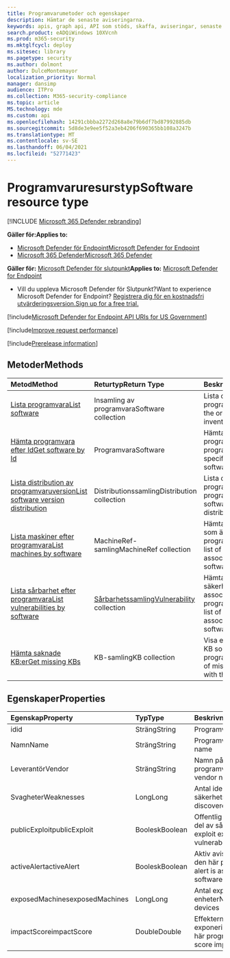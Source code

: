 ```yaml
---
title: Programvarumetoder och egenskaper
description: Hämtar de senaste aviseringarna.
keywords: apis, graph api, API som stöds, skaffa, aviseringar, senaste
search.product: eADQiWindows 10XVcnh
ms.prod: m365-security
ms.mktglfcycl: deploy
ms.sitesec: library
ms.pagetype: security
ms.author: dolmont
author: DulceMontemayor
localization_priority: Normal
manager: dansimp
audience: ITPro
ms.collection: M365-security-compliance
ms.topic: article
MS.technology: mde
ms.custom: api
ms.openlocfilehash: 14291cbbba2272d268a8e79b6df7bd87992885db
ms.sourcegitcommit: 5d8de3e9ee5f52a3eb4206f690365bb108a3247b
ms.translationtype: MT
ms.contentlocale: sv-SE
ms.lasthandoff: 06/04/2021
ms.locfileid: "52771423"
---
```

# <a name="software-resource-type"></a><span data-ttu-id="62007-104">Programvaruresurstyp</span><span class="sxs-lookup"><span data-stu-id="62007-104">Software resource type</span></span>

[!INCLUDE [Microsoft 365 Defender rebranding](../../includes/microsoft-defender.md)]

<span data-ttu-id="62007-105">**Gäller för:**</span><span class="sxs-lookup"><span data-stu-id="62007-105">**Applies to:**</span></span>
- [<span data-ttu-id="62007-106">Microsoft Defender för Endpoint</span><span class="sxs-lookup"><span data-stu-id="62007-106">Microsoft Defender for Endpoint</span></span>](https://go.microsoft.com/fwlink/p/?linkid=2154037)
- [<span data-ttu-id="62007-107">Microsoft 365 Defender</span><span class="sxs-lookup"><span data-stu-id="62007-107">Microsoft 365 Defender</span></span>](https://go.microsoft.com/fwlink/?linkid=2118804)

<span data-ttu-id="62007-108">**Gäller för:** [Microsoft Defender för slutpunkt](https://go.microsoft.com/fwlink/?linkid=2154037)</span><span class="sxs-lookup"><span data-stu-id="62007-108">**Applies to:** [Microsoft Defender for Endpoint](https://go.microsoft.com/fwlink/?linkid=2154037)</span></span>

- <span data-ttu-id="62007-109">Vill du uppleva Microsoft Defender för Slutpunkt?</span><span class="sxs-lookup"><span data-stu-id="62007-109">Want to experience Microsoft Defender for Endpoint?</span></span> [<span data-ttu-id="62007-110">Registrera dig för en kostnadsfri utvärderingsversion.</span><span class="sxs-lookup"><span data-stu-id="62007-110">Sign up for a free trial.</span></span>](https://www.microsoft.com/microsoft-365/windows/microsoft-defender-atp?ocid=docs-wdatp-exposedapis-abovefoldlink)

[!include[Microsoft Defender for Endpoint API URIs for US Government](../../includes/microsoft-defender-api-usgov.md)]

[!include[Improve request performance](../../includes/improve-request-performance.md)]


[!include[Prerelease information](../../includes/prerelease.md)]

## <a name="methods"></a><span data-ttu-id="62007-111">Metoder</span><span class="sxs-lookup"><span data-stu-id="62007-111">Methods</span></span>

<span data-ttu-id="62007-112">Metod</span><span class="sxs-lookup"><span data-stu-id="62007-112">Method</span></span> |<span data-ttu-id="62007-113">Returtyp</span><span class="sxs-lookup"><span data-stu-id="62007-113">Return Type</span></span> |<span data-ttu-id="62007-114">Beskrivning</span><span class="sxs-lookup"><span data-stu-id="62007-114">Description</span></span>
:---|:---|:---
[<span data-ttu-id="62007-115">Lista programvara</span><span class="sxs-lookup"><span data-stu-id="62007-115">List software</span></span>](get-software.md) | <span data-ttu-id="62007-116">Insamling av programvara</span><span class="sxs-lookup"><span data-stu-id="62007-116">Software collection</span></span> | <span data-ttu-id="62007-117">Lista organisationens programvaruinventering.</span><span class="sxs-lookup"><span data-stu-id="62007-117">List the organizational software inventory.</span></span>
[<span data-ttu-id="62007-118">Hämta programvara efter Id</span><span class="sxs-lookup"><span data-stu-id="62007-118">Get software by Id</span></span>](get-software-by-id.md) | <span data-ttu-id="62007-119">Programvara</span><span class="sxs-lookup"><span data-stu-id="62007-119">Software</span></span> | <span data-ttu-id="62007-120">Hämta en särskild programvara genom dess programvaru-ID.</span><span class="sxs-lookup"><span data-stu-id="62007-120">Get a specific software by its software ID.</span></span>
[<span data-ttu-id="62007-121">Lista distribution av programvaruversion</span><span class="sxs-lookup"><span data-stu-id="62007-121">List software version distribution</span></span>](get-software-ver-distribution.md)| <span data-ttu-id="62007-122">Distributionssamling</span><span class="sxs-lookup"><span data-stu-id="62007-122">Distribution collection</span></span> | <span data-ttu-id="62007-123">Lista distribution av programvaruversion efter programvaru-ID.</span><span class="sxs-lookup"><span data-stu-id="62007-123">List software version distribution by software ID.</span></span>
[<span data-ttu-id="62007-124">Lista maskiner efter programvara</span><span class="sxs-lookup"><span data-stu-id="62007-124">List machines by software</span></span>](get-machines-by-software.md)| <span data-ttu-id="62007-125">MachineRef-samling</span><span class="sxs-lookup"><span data-stu-id="62007-125">MachineRef collection</span></span> | <span data-ttu-id="62007-126">Hämta en lista över enheter som är associerade med programvaru-ID.</span><span class="sxs-lookup"><span data-stu-id="62007-126">Retrieve a list of devices that are associated with the software ID.</span></span>
[<span data-ttu-id="62007-127">Lista sårbarhet efter programvara</span><span class="sxs-lookup"><span data-stu-id="62007-127">List vulnerabilities by software</span></span>](get-vuln-by-software.md) | <span data-ttu-id="62007-128">[Sårbarhetssamling](vulnerability.md)</span><span class="sxs-lookup"><span data-stu-id="62007-128">[Vulnerability](vulnerability.md) collection</span></span> | <span data-ttu-id="62007-129">Hämta en lista över säkerhetsproblem som är associerade med programvaru-ID.</span><span class="sxs-lookup"><span data-stu-id="62007-129">Retrieve a list of vulnerabilities associated with the software ID.</span></span>
[<span data-ttu-id="62007-130">Hämta saknade KB:er</span><span class="sxs-lookup"><span data-stu-id="62007-130">Get missing KBs</span></span>](get-missing-kbs-software.md) | <span data-ttu-id="62007-131">KB-samling</span><span class="sxs-lookup"><span data-stu-id="62007-131">KB collection</span></span> | <span data-ttu-id="62007-132">Visa en lista över saknade KB som är kopplade till programvaru-ID:t</span><span class="sxs-lookup"><span data-stu-id="62007-132">Get a list of missing KBs associated with the software ID</span></span>

## <a name="properties"></a><span data-ttu-id="62007-133">Egenskaper</span><span class="sxs-lookup"><span data-stu-id="62007-133">Properties</span></span>

<span data-ttu-id="62007-134">Egenskap</span><span class="sxs-lookup"><span data-stu-id="62007-134">Property</span></span> |   <span data-ttu-id="62007-135">Typ</span><span class="sxs-lookup"><span data-stu-id="62007-135">Type</span></span>   |   <span data-ttu-id="62007-136">Beskrivning</span><span class="sxs-lookup"><span data-stu-id="62007-136">Description</span></span>
:---|:---|:---
<span data-ttu-id="62007-137">id</span><span class="sxs-lookup"><span data-stu-id="62007-137">id</span></span> | <span data-ttu-id="62007-138">Sträng</span><span class="sxs-lookup"><span data-stu-id="62007-138">String</span></span> | <span data-ttu-id="62007-139">Programvaru-ID</span><span class="sxs-lookup"><span data-stu-id="62007-139">Software ID</span></span>
<span data-ttu-id="62007-140">Namn</span><span class="sxs-lookup"><span data-stu-id="62007-140">Name</span></span> | <span data-ttu-id="62007-141">Sträng</span><span class="sxs-lookup"><span data-stu-id="62007-141">String</span></span> | <span data-ttu-id="62007-142">Programvarunamn</span><span class="sxs-lookup"><span data-stu-id="62007-142">Software name</span></span>
<span data-ttu-id="62007-143">Leverantör</span><span class="sxs-lookup"><span data-stu-id="62007-143">Vendor</span></span> | <span data-ttu-id="62007-144">Sträng</span><span class="sxs-lookup"><span data-stu-id="62007-144">String</span></span> | <span data-ttu-id="62007-145">Namn på programvaruleverantör</span><span class="sxs-lookup"><span data-stu-id="62007-145">Software vendor name</span></span>
<span data-ttu-id="62007-146">Svagheter</span><span class="sxs-lookup"><span data-stu-id="62007-146">Weaknesses</span></span> | <span data-ttu-id="62007-147">Long</span><span class="sxs-lookup"><span data-stu-id="62007-147">Long</span></span> | <span data-ttu-id="62007-148">Antal identifierade säkerhetsproblem</span><span class="sxs-lookup"><span data-stu-id="62007-148">Number of discovered vulnerabilities</span></span>
<span data-ttu-id="62007-149">publicExploit</span><span class="sxs-lookup"><span data-stu-id="62007-149">publicExploit</span></span> | <span data-ttu-id="62007-150">Boolesk</span><span class="sxs-lookup"><span data-stu-id="62007-150">Boolean</span></span> | <span data-ttu-id="62007-151">Offentlig sårbarhet finns för en del av sårbarheterna</span><span class="sxs-lookup"><span data-stu-id="62007-151">Public exploit exists for some of the vulnerabilities</span></span>
<span data-ttu-id="62007-152">activeAlert</span><span class="sxs-lookup"><span data-stu-id="62007-152">activeAlert</span></span> | <span data-ttu-id="62007-153">Boolesk</span><span class="sxs-lookup"><span data-stu-id="62007-153">Boolean</span></span> | <span data-ttu-id="62007-154">Aktiv avisering är kopplad till den här programvaran</span><span class="sxs-lookup"><span data-stu-id="62007-154">Active alert is associated with this software</span></span>
<span data-ttu-id="62007-155">exposedMachines</span><span class="sxs-lookup"><span data-stu-id="62007-155">exposedMachines</span></span> | <span data-ttu-id="62007-156">Long</span><span class="sxs-lookup"><span data-stu-id="62007-156">Long</span></span> | <span data-ttu-id="62007-157">Antal exponerade enheter</span><span class="sxs-lookup"><span data-stu-id="62007-157">Number of exposed devices</span></span>
<span data-ttu-id="62007-158">impactScore</span><span class="sxs-lookup"><span data-stu-id="62007-158">impactScore</span></span> | <span data-ttu-id="62007-159">Double</span><span class="sxs-lookup"><span data-stu-id="62007-159">Double</span></span> | <span data-ttu-id="62007-160">Effekterna av exponeringsresultatet för den här programvaran</span><span class="sxs-lookup"><span data-stu-id="62007-160">Exposure score impact of this software</span></span>
